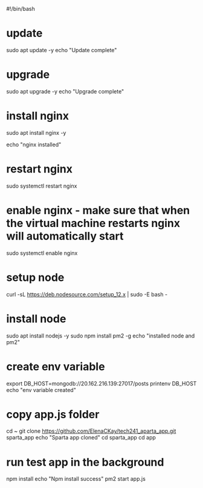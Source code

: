 #!/bin/bash

# update
sudo apt update -y
echo "Update complete"

# upgrade
sudo apt upgrade -y
echo "Upgrade complete"

# install nginx
sudo apt install nginx -y

echo "nginx installed"

# restart nginx
sudo systemctl restart nginx

# enable nginx - make sure that when the virtual machine restarts nginx will automatically start
sudo systemctl enable nginx

# setup node
curl -sL https://deb.nodesource.com/setup_12.x | sudo -E bash -

# install node

sudo apt install nodejs -y
sudo npm install pm2 -g
echo "installed node and pm2"

# create env variable
export DB_HOST=mongodb://20.162.216.139:27017/posts
printenv DB_HOST
echo "env variable created"

# copy app.js folder

cd ~
git clone https://github.com/ElenaCKay/tech241_aparta_app.git sparta_app
echo "Sparta app cloned"
cd sparta_app
cd app

# run test app in the background

npm install
echo "Npm install success"
pm2 start app.js
